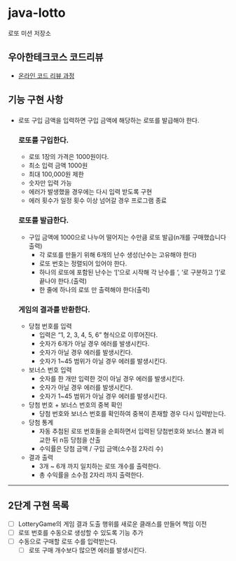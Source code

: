 # java-lotto

로또 미션 저장소

## 우아한테크코스 코드리뷰

- [온라인 코드 리뷰 과정](https://github.com/woowacourse/woowacourse-docs/blob/master/maincourse/README.md)

## 기능 구현 사항
### 

- 로또 구입 금액을 입력하면 구입 금액에 해당하는 로또를 발급해야 한다.

  ### 로또를 구입한다.
    - 로또 1장의 가격은 1000원이다.
    - 최소 입력 금액 1000원
    - 최대 100,000원 제한
    - 숫자만 입력 가능
    - 에러가 발생했을 경우에는 다시 입력 받도록 구현
    - 에러 횟수가 일정 횟수 이상 넘어갈 경우 프로그램 종료

  ### 로또를 발급한다.
    - 구입 금액에 1000으로 나누어 떨어지는 수만큼 로또 발급(n개를 구매했습니다 출력)
        - 각 로또를 만들기 위해 6개의 난수 생성(난수는 고유해야 한다)
        - 로또 번호는 정렬되어 있어야 한다.
        - 하나의 로또에 포함된 난수는 ‘[’으로 시작해 각 난수를 ‘, ‘로 구분하고 ‘]’로 끝나야 한다.(출력)
        - 한 줄에 하나의 로또 만 출력해야 한다(출력)
    
  ### 게임의 결과를 반환한다.
    - 당첨 번호를 입력
        - 입력은 “1, 2, 3, 4, 5, 6” 형식으로 이루어진다.
        - 숫자가 6개가 아닐 경우 에러를 발생시킨다.
        - 숫자가 아닐 경우 에러를 발생시킨다.
        - 숫자가 1~45 범위가 아닐 경우 에러를 발생시킨다.
    - 보너스 번호 입력
        - 숫자를 한 개만 입력한 것이 아닐 경우 에러를 발생시킨다.
        - 숫자가 아닐 경우 에러를 발생시킨다.
        - 숫자가 1~45 범위가 아닐 경우 에러를 발생시킨다.
    - 당첨 번호 + 보너스 번호의 중복 확인
        - 당첨 번호와 보너스 번호를 확인하여 중복이 존재할 경우 다시 입력받는다.
    - 당첨 통계
        - 자동 추첨된 로또 번호들을 순회하면서 입력된 당첨번호와 보너스 볼과 비교한 뒤 n등 당첨을 산출
        - 수익률은 당첨 금액 / 구입 금액(소수점 2자리 수)
    - 결과 출력
        - 3개 ~ 6개 까지 일치하는 로또 개수를 출력한다.
        - 총 수익률을 소수점 2자리 까지 출력한다.
    
---
## 2단계 구현 목록
- [ ] LotteryGame의 게임 결과 도출 행위를 새로운 클래스를 만들어 책임 이전
- [ ] 로또 번호를 수동으로 생성할 수 있도록 기능 추가
- [ ] 수동으로 구매할 로또 수를 입력받는다.
    - [ ] 로또 구매 개수보다 많으면 에러를 발생시킨다.